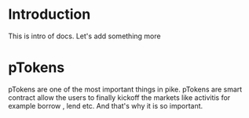 # Introduction

This is intro of docs.
Let's add something more

# pTokens

pTokens are one of the most important things in pike.
pTokens are smart contract allow the users to finally kickoff the markets like activitis for example borrow , lend etc. And that's why it is so important.
